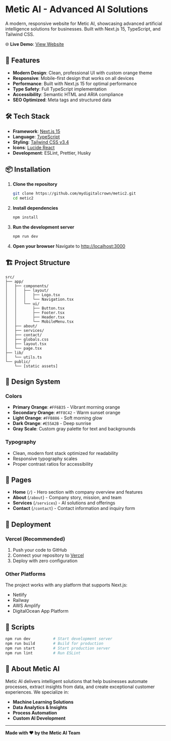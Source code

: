 # Metic AI - Advanced AI Solutions

A modern, responsive website for Metic AI, showcasing advanced artificial intelligence solutions for businesses. Built with Next.js 15, TypeScript, and Tailwind CSS.

🌐 **Live Demo**: [View Website](https://github.com/mydigitalcrown/metic2) 

## 🚀 Features

- **Modern Design**: Clean, professional UI with custom orange theme
- **Responsive**: Mobile-first design that works on all devices
- **Performance**: Built with Next.js 15 for optimal performance
- **Type Safety**: Full TypeScript implementation
- **Accessibility**: Semantic HTML and ARIA compliance
- **SEO Optimized**: Meta tags and structured data

## 🛠 Tech Stack

- **Framework**: [Next.js 15](https://nextjs.org/)
- **Language**: [TypeScript](https://www.typescriptlang.org/)
- **Styling**: [Tailwind CSS v3.4](https://tailwindcss.com/)
- **Icons**: [Lucide React](https://lucide.dev/)
- **Development**: ESLint, Prettier, Husky

## 📦 Installation

1. **Clone the repository**
   ```bash
   git clone https://github.com/mydigitalcrown/metic2.git
   cd metic2
   ```

2. **Install dependencies**
   ```bash
   npm install
   ```

3. **Run the development server**
   ```bash
   npm run dev
   ```

4. **Open your browser**
   Navigate to [http://localhost:3000](http://localhost:3000)

## 🏗 Project Structure

```
src/
├── app/
│   ├── components/
│   │   ├── layout/
│   │   │   ├── Logo.tsx
│   │   │   └── Navigation.tsx
│   │   └── ui/
│   │       ├── Button.tsx
│   │       ├── Footer.tsx
│   │       ├── Header.tsx
│   │       └── MobileMenu.tsx
│   ├── about/
│   ├── services/
│   ├── contact/
│   ├── globals.css
│   ├── layout.tsx
│   └── page.tsx
├── lib/
│   └── utils.ts
└── public/
    └── [static assets]
```

## 🎨 Design System

### Colors
- **Primary Orange**: `#FF6B35` - Vibrant morning orange
- **Secondary Orange**: `#FF8C42` - Warm sunset orange
- **Light Orange**: `#FFB886` - Soft morning glow
- **Dark Orange**: `#E55A2B` - Deep sunrise
- **Gray Scale**: Custom gray palette for text and backgrounds

### Typography
- Clean, modern font stack optimized for readability
- Responsive typography scales
- Proper contrast ratios for accessibility

## 📱 Pages

- **Home** (`/`) - Hero section with company overview and features
- **About** (`/about`) - Company story, mission, and team
- **Services** (`/services`) - AI solutions and offerings
- **Contact** (`/contact`) - Contact information and inquiry form

## 🚀 Deployment

### Vercel (Recommended)
1. Push your code to GitHub
2. Connect your repository to [Vercel](https://vercel.com)
3. Deploy with zero configuration

### Other Platforms
The project works with any platform that supports Next.js:
- Netlify
- Railway
- AWS Amplify
- DigitalOcean App Platform

## 📄 Scripts

```bash
npm run dev          # Start development server
npm run build        # Build for production
npm run start        # Start production server
npm run lint         # Run ESLint
```

## 🏢 About Metic AI

Metic AI delivers intelligent solutions that help businesses automate processes, extract insights from data, and create exceptional customer experiences. We specialize in:

- **Machine Learning Solutions**
- **Data Analytics & Insights**
- **Process Automation**
- **Custom AI Development**

---

**Made with ❤️ by the Metic AI Team**
